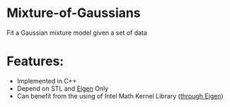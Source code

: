 Mixture-of-Gaussians
====================

Fit a Gaussian mixture model given a set of data

# Features:
- Implemented in C++
- Depend on STL and [Eigen](http://eigen.tuxfamily.org) Only
- Can benefit from the using of Intel Math Kernel Library ([through Eigen](http://eigen.tuxfamily.org/dox/TopicUsingIntelMKL.html))
